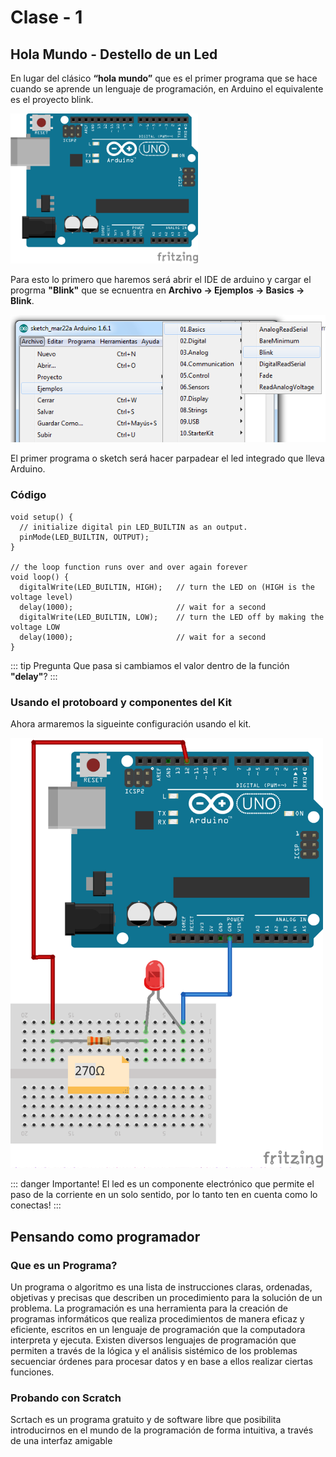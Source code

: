 # Clase - 1

## Hola Mundo - Destello de un Led

En lugar del clásico **“hola mundo”** que es el primer programa que se hace cuando se aprende un lenguaje de programación, en Arduino el equivalente es el proyecto blink.

<img src="../../../assets/img/arduino1.png" alt="arduino 1 img" width="300"/>

Para esto lo primero que haremos será abrir el IDE de arduino y cargar el progrma **"Blink"** que se ecnuentra en **Archivo -> Ejemplos -> Basics -> Blink**.

<img src="../../../assets/img/blinkRoute.png" alt="arduino 1 img" width="600"/>

El primer programa o sketch será hacer parpadear el led integrado que lleva Arduino.

### Código

```arduino{9}
void setup() {
  // initialize digital pin LED_BUILTIN as an output.
  pinMode(LED_BUILTIN, OUTPUT);
}

// the loop function runs over and over again forever
void loop() {
  digitalWrite(LED_BUILTIN, HIGH);   // turn the LED on (HIGH is the voltage level)
  delay(1000);                       // wait for a second
  digitalWrite(LED_BUILTIN, LOW);    // turn the LED off by making the voltage LOW
  delay(1000);                       // wait for a second
}
```

::: tip Pregunta
Que pasa si cambiamos el valor dentro de la función **"delay"**?
:::

### Usando el protoboard y componentes del Kit

Ahora armaremos la sigueinte configuración usando el kit.

<img src="../../../assets/img/blinkProto.png" alt="arduino 1 img" width="500"/>

::: danger Importante!
El led es un componente electrónico que permite el paso de la corriente en un solo sentido, por lo tanto ten en cuenta como lo conectas!
:::

## Pensando como programador

### Que es un Programa?

Un programa o algoritmo es una lista de instrucciones claras, ordenadas, objetivas
y precisas que describen un procedimiento para la solución de un problema. La
programación es una herramienta para la creación de programas informáticos que
realiza procedimientos de manera eficaz y eficiente, escritos en un lenguaje de
programación que la computadora interpreta y ejecuta.
Existen diversos lenguajes de programación que permiten a través de la lógica y el
análisis sistémico de los problemas secuenciar órdenes para procesar datos y en
base a ellos realizar ciertas funciones.

### Probando con Scratch

Scrtach es un programa gratuito y de software libre que posibilita introducirnos en el mundo de
la programación de forma intuitiva, a través de una interfaz amigable